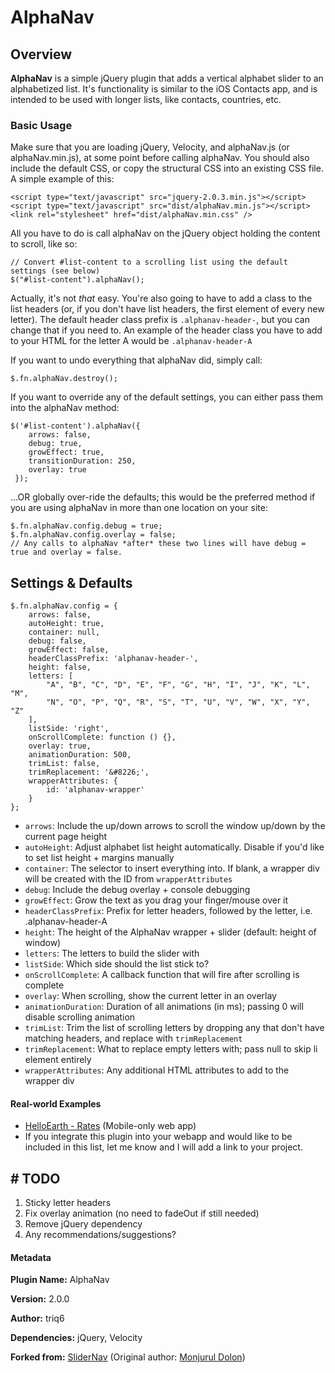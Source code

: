 # AlphaNav
## Overview
**AlphaNav** is a simple jQuery plugin that adds a vertical alphabet slider to an alphabetized list. It's functionality is similar to the iOS Contacts app, and is intended to be used with longer lists, like contacts, countries, etc.

### Basic Usage
Make sure that you are loading jQuery, Velocity, and alphaNav.js (or alphaNav.min.js), at some point before calling alphaNav. You should also include the default CSS, or copy the structural CSS into an existing CSS file. A simple example of this:

    <script type="text/javascript" src="jquery-2.0.3.min.js"></script>
    <script type="text/javascript" src="dist/alphaNav.min.js"></script>
    <link rel="stylesheet" href="dist/alphaNav.min.css" />



All you have to do is call alphaNav on the jQuery object holding the content to scroll, like so:

	// Convert #list-content to a scrolling list using the default settings (see below)
	$("#list-content").alphaNav();

Actually, it's not *that* easy. You're also going to have to add a class to the list headers (or, if you don't have list headers, the first element of every new letter). The default header class prefix is `.alphanav-header-`, but you can change that if you need to. An example of the header class you have to add to your HTML for the letter A would be `.alphanav-header-A`

If you want to undo everything that alphaNav did, simply call:

	$.fn.alphaNav.destroy();

If you want to override any of the default settings, you can either pass them into the alphaNav method:

    $('#list-content').alphaNav({
        arrows: false,
        debug: true,
        growEffect: true,
        transitionDuration: 250,
        overlay: true
     });

...OR globally over-ride the defaults; this would be the preferred method if you are using alphaNav in more than one location on your site:

    $.fn.alphaNav.config.debug = true;
    $.fn.alphaNav.config.overlay = false;
	// Any calls to alphaNav *after* these two lines will have debug = true and overlay = false.

## Settings & Defaults
    $.fn.alphaNav.config = {
        arrows: false,
        autoHeight: true,
        container: null,
        debug: false,
        growEffect: false,
        headerClassPrefix: 'alphanav-header-',
        height: false,
        letters: [
            "A", "B", "C", "D", "E", "F", "G", "H", "I", "J", "K", "L", "M",
            "N", "O", "P", "Q", "R", "S", "T", "U", "V", "W", "X", "Y", "Z"
        ],
        listSide: 'right',
        onScrollComplete: function () {},
        overlay: true,
        animationDuration: 500,
        trimList: false,
        trimReplacement: '&#8226;',
        wrapperAttributes: {
            id: 'alphanav-wrapper'
        }
    };
 * `arrows`: Include the up/down arrows to scroll the window up/down by the current page height
 * `autoHeight`: Adjust alphabet list height automatically. Disable if you'd like to set list height + margins manually
 * `container`: The selector to insert everything into. If blank, a wrapper div will be created with the ID from `wrapperAttributes`
 * `debug`: Include the debug overlay + console debugging
 * `growEffect`: Grow the text as you drag your finger/mouse over it
 * `headerClassPrefix`: Prefix for letter headers, followed by the letter, i.e. .alphanav-header-A
 * `height`: The height of the AlphaNav wrapper + slider (default: height of window)
 * `letters`: The letters to build the slider with
 * `listSide`: Which side should the list stick to?
 * `onScrollComplete`: A callback function that will fire after scrolling is complete
 * `overlay`: When scrolling, show the current letter in an overlay
 * `animationDuration`: Duration of all animations (in ms); passing 0 will disable scrolling animation
 * `trimList`: Trim the list of scrolling letters by dropping any that don't have matching headers, and replace with `trimReplacement`
 * `trimReplacement`:  What to replace empty letters with; pass null to skip li element entirely
 * `wrapperAttributes`: Any additional HTML attributes to add to the wrapper div

#### Real-world Examples
 * [HelloEarth - Rates](https://helloearth.mobi/rates/index) (Mobile-only web app)
 * If you integrate this plugin into your webapp and would like to be included in this list, let me know and I will add a link to your project.

## # TODO #
 1. Sticky letter headers
 1. Fix overlay animation (no need to fadeOut if still needed)
 1. Remove jQuery dependency
 1. Any recommendations/suggestions?

#### Metadata
**Plugin Name:** AlphaNav

**Version:** 2.0.0

**Author:** triq6

**Dependencies:** jQuery, Velocity

**Forked from:** [SliderNav](https://github.com/DevGrow/SliderNav) (Original author: [Monjurul Dolon](http://mdolon.com/))
